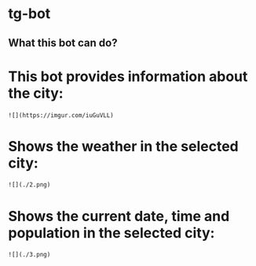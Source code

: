 # tg-bot

## What this bot can do?

# This bot provides information about the city:

    ![](https://imgur.com/iuGuVLL)

# Shows the weather in the selected city:

    ![](./2.png)

# Shows the current date, time and population in the selected city:

    ![](./3.png)
